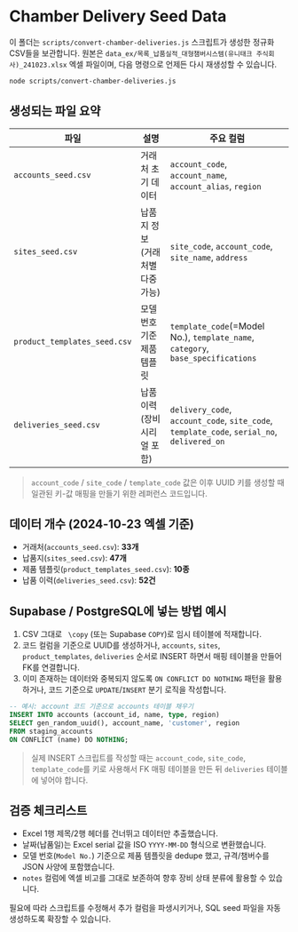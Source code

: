 # Chamber Delivery Seed Data

이 폴더는 `scripts/convert-chamber-deliveries.js` 스크립트가 생성한 정규화 CSV들을 보관합니다. 원본은 `data_ex/목록_납품실적_대형챔버시스템(유니태크 주식회사)_241023.xlsx` 엑셀 파일이며, 다음 명령으로 언제든 다시 재생성할 수 있습니다.

```bash
node scripts/convert-chamber-deliveries.js
```

## 생성되는 파일 요약

| 파일 | 설명 | 주요 컬럼 |
| --- | --- | --- |
| `accounts_seed.csv` | 거래처 초기 데이터 | `account_code`, `account_name`, `account_alias`, `region` |
| `sites_seed.csv` | 납품지 정보 (거래처별 다중 가능) | `site_code`, `account_code`, `site_name`, `address` |
| `product_templates_seed.csv` | 모델 번호 기준 제품 템플릿 | `template_code`(=Model No.), `template_name`, `category`, `base_specifications` |
| `deliveries_seed.csv` | 납품 이력(장비 시리얼 포함) | `delivery_code`, `account_code`, `site_code`, `template_code`, `serial_no`, `delivered_on` |

> `account_code` / `site_code` / `template_code` 값은 이후 UUID 키를 생성할 때 일관된 키-값 매핑을 만들기 위한 레퍼런스 코드입니다.

## 데이터 개수 (2024-10-23 엑셀 기준)

- 거래처(`accounts_seed.csv`): **33개**
- 납품지(`sites_seed.csv`): **47개**
- 제품 템플릿(`product_templates_seed.csv`): **10종**
- 납품 이력(`deliveries_seed.csv`): **52건**

## Supabase / PostgreSQL에 넣는 방법 예시

1. CSV 그대로 `
\copy` (또는 Supabase `COPY`)로 임시 테이블에 적재합니다.
2. 코드 컬럼을 기준으로 UUID를 생성하거나, `accounts`, `sites`, `product_templates`, `deliveries` 순서로 INSERT 하면서 매핑 테이블을 만들어 FK를 연결합니다.
3. 이미 존재하는 데이터와 중복되지 않도록 `ON CONFLICT DO NOTHING` 패턴을 활용하거나, 코드 기준으로 `UPDATE`/`INSERT` 분기 로직을 작성합니다.

```sql
-- 예시: account 코드 기준으로 accounts 테이블 채우기
INSERT INTO accounts (account_id, name, type, region)
SELECT gen_random_uuid(), account_name, 'customer', region
FROM staging_accounts
ON CONFLICT (name) DO NOTHING;
```

> 실제 INSERT 스크립트를 작성할 때는 `account_code`, `site_code`, `template_code`를 키로 사용해서 FK 매핑 테이블을 만든 뒤 `deliveries` 테이블에 넣어야 합니다.

## 검증 체크리스트

- Excel 1행 제목/2행 헤더를 건너뛰고 데이터만 추출했습니다.
- 날짜(납품일)는 Excel serial 값을 ISO `YYYY-MM-DD` 형식으로 변환했습니다.
- 모델 번호(`Model No.`) 기준으로 제품 템플릿을 dedupe 했고, 규격/챔버수를 JSON 사양에 포함했습니다.
- `notes` 컬럼에 엑셀 비고를 그대로 보존하여 향후 장비 상태 분류에 활용할 수 있습니다.

필요에 따라 스크립트를 수정해서 추가 컬럼을 파생시키거나, SQL seed 파일을 자동 생성하도록 확장할 수 있습니다.
